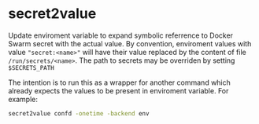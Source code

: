 # secret2value

Update enviroment variable to expand symbolic referrence to Docker Swarm secret with the actual value.
By convention, enviroment values with value `"secret:<name>"` will have their value replaced
by the content of file `/run/secrets/<name>`. The path to secrets may be overriden by setting
`$SECRETS_PATH`

The intention is to run this as a wrapper for another command which already expects the values
to be present in enviroment variable. For example:

```bash
secret2value confd -onetime -backend env
```
